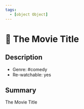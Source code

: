 ```yaml
---
tags:
  - [object Object]
---
```


# 🎥 The Movie Title

## Description

- Genre: #comedy
- Re-watchable: yes

## Summary

The Movie Title

